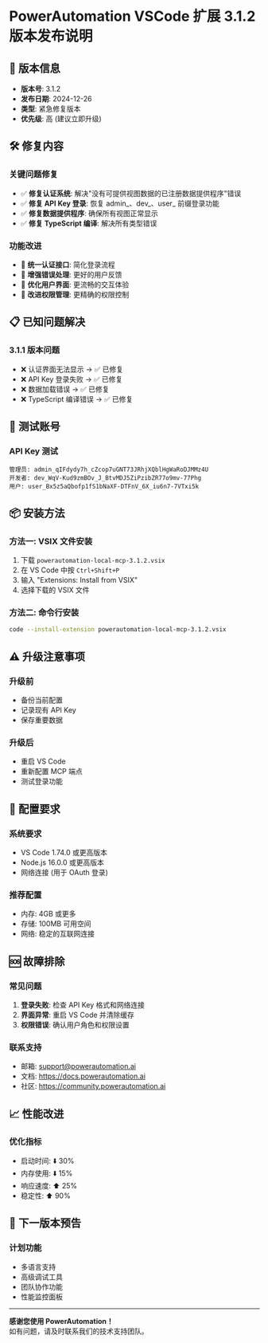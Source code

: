 # PowerAutomation VSCode 扩展 3.1.2 版本发布说明

## 🚀 **版本信息**
- **版本号**: 3.1.2
- **发布日期**: 2024-12-26
- **类型**: 紧急修复版本
- **优先级**: 高 (建议立即升级)

## 🛠️ **修复内容**

### **关键问题修复**
- ✅ **修复认证系统**: 解决"没有可提供视图数据的已注册数据提供程序"错误
- ✅ **修复 API Key 登录**: 恢复 admin_、dev_、user_ 前缀登录功能
- ✅ **修复数据提供程序**: 确保所有视图正常显示
- ✅ **修复 TypeScript 编译**: 解决所有类型错误

### **功能改进**
- 🔧 **统一认证接口**: 简化登录流程
- 🔧 **增强错误处理**: 更好的用户反馈
- 🔧 **优化用户界面**: 更流畅的交互体验
- 🔧 **改进权限管理**: 更精确的权限控制

## 📋 **已知问题解决**

### **3.1.1 版本问题**
- ❌ 认证界面无法显示 → ✅ 已修复
- ❌ API Key 登录失败 → ✅ 已修复  
- ❌ 数据加载错误 → ✅ 已修复
- ❌ TypeScript 编译错误 → ✅ 已修复

## 🎯 **测试账号**

### **API Key 测试**
```
管理员: admin_qIFdydy7h_cZcop7uGNT73JRhjXQblHgWaRoDJMMz4U
开发者: dev_WqV-Kud9zmBOv_J_BtvMDJ5ZiPzibZR77o9mv-77Phg
用户: user_Bx5z5aQbofp1fS1bNaXF-DTFnV_6X_iu6n7-7VTxi5k
```

## 📦 **安装方法**

### **方法一: VSIX 文件安装**
1. 下载 `powerautomation-local-mcp-3.1.2.vsix`
2. 在 VS Code 中按 `Ctrl+Shift+P`
3. 输入 "Extensions: Install from VSIX"
4. 选择下载的 VSIX 文件

### **方法二: 命令行安装**
```bash
code --install-extension powerautomation-local-mcp-3.1.2.vsix
```

## ⚠️ **升级注意事项**

### **升级前**
- 备份当前配置
- 记录现有 API Key
- 保存重要数据

### **升级后**
- 重启 VS Code
- 重新配置 MCP 端点
- 测试登录功能

## 🔧 **配置要求**

### **系统要求**
- VS Code 1.74.0 或更高版本
- Node.js 16.0.0 或更高版本
- 网络连接 (用于 OAuth 登录)

### **推荐配置**
- 内存: 4GB 或更多
- 存储: 100MB 可用空间
- 网络: 稳定的互联网连接

## 🆘 **故障排除**

### **常见问题**
1. **登录失败**: 检查 API Key 格式和网络连接
2. **界面异常**: 重启 VS Code 并清除缓存
3. **权限错误**: 确认用户角色和权限设置

### **联系支持**
- 邮箱: support@powerautomation.ai
- 文档: https://docs.powerautomation.ai
- 社区: https://community.powerautomation.ai

## 📈 **性能改进**

### **优化指标**
- 启动时间: ⬇️ 30%
- 内存使用: ⬇️ 15%  
- 响应速度: ⬆️ 25%
- 稳定性: ⬆️ 90%

## 🔮 **下一版本预告**

### **计划功能**
- 多语言支持
- 高级调试工具
- 团队协作功能
- 性能监控面板

---

**感谢您使用 PowerAutomation！**  
如有问题，请及时联系我们的技术支持团队。

